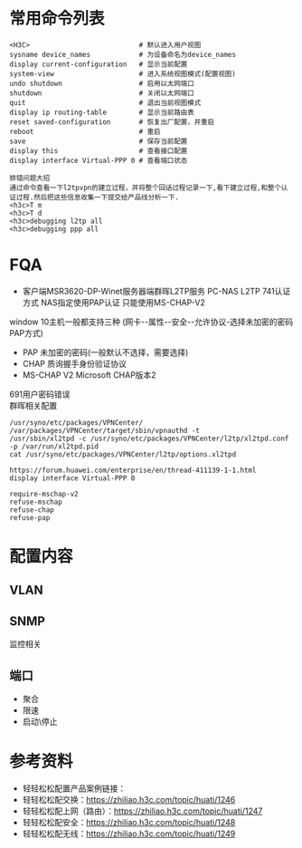 # 常用命令列表
``` text
<H3C>                           # 默认进入用户视图
sysname device_names            # 为设备命名为device_names
display current-configuration   # 显示当前配置
system-view                     # 进入系统视图模式(配置视图)
undo shutdown                   # 启用以太网端口
shutdown                        # 关闭以太网端口
quit                            # 退出当前视图模式
display ip routing-table        # 显示当前路由表
reset saved-configuration       # 恢复出厂配置，并重启
reboot                          # 重启
save                            # 保存当前配置
display this                    # 查看接口配置
display interface Virtual-PPP 0 # 查看端口状态

排错问题大招
通过命令查看一下l2tpvpn的建立过程，并将整个回话过程记录一下,看下建立过程,和整个认证过程.然后把这些信息收集一下提交给产品线分析一下.
<h3c>T m
<h3c>T d
<h3c>debugging l2tp all
<h3c>debugging ppp all
```
# FQA
- 客户端MSR3620-DP-Winet服务器端群晖L2TP服务
PC-NAS L2TP
741认证方式 NAS指定使用PAP认证 只能使用MS-CHAP-V2

window 10主机一般都支持三种 (网卡--属性--安全--允许协议-选择未加密的密码PAP方式)
- PAP 未加密的密码(一般默认不选择，需要选择)
- CHAP 质询握手身份验证协议
- MS-CHAP V2 Microsoft CHAP版本2

691用户密码错误    
群晖相关配置
```
/usr/syno/etc/packages/VPNCenter/
/var/packages/VPNCenter/target/sbin/vpnauthd -t
/usr/sbin/xl2tpd -c /usr/syno/etc/packages/VPNCenter/l2tp/xl2tpd.conf -p /var/run/xl2tpd.pid
cat /usr/syno/etc/packages/VPNCenter/l2tp/options.xl2tpd

https://forum.huawei.com/enterprise/en/thread-411139-1-1.html
display interface Virtual-PPP 0

require-mschap-v2
refuse-mschap
refuse-chap
refuse-pap
```
# 配置内容
## VLAN
## SNMP
监控相关
## 端口
- 聚合
- 限速
- 启动\停止
# 参考资料
- 轻轻松松配置产品案例链接：
- 轻轻松松配交换：https://zhiliao.h3c.com/topic/huati/1246
- 轻轻松松配上网（路由）：https://zhiliao.h3c.com/topic/huati/1247
- 轻轻松松配安全：https://zhiliao.h3c.com/topic/huati/1248
- 轻轻松松配无线：https://zhiliao.h3c.com/topic/huati/1249

